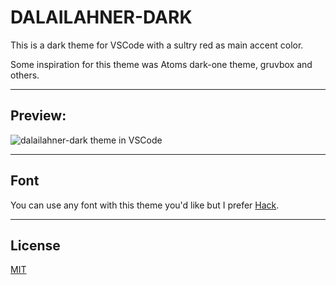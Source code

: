 # DALAILAHNER-DARK

This is a dark theme for VSCode with a sultry red as main accent color.

Some inspiration for this theme was Atoms dark-one theme, gruvbox and others.

---

## Preview:

![dalailahner-dark theme in VSCode](https://raw.githubusercontent.com/dalailahner/dalailahner-dark/main/screenshot1.png)

---

## Font

You can use any font with this theme you'd like but I prefer [Hack](https://sourcefoundry.org/hack/).

---

## License

[MIT](https://en.wikipedia.org/wiki/MIT_License)
